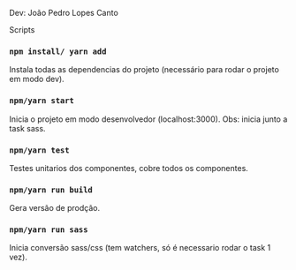 Dev: João Pedro Lopes Canto

Scripts

### `npm install/ yarn add`

Instala todas as dependencias do projeto (necessário para rodar o projeto em modo dev).

### `npm/yarn start`

Inicia o projeto em modo desenvolvedor (localhost:3000).
Obs: inicia junto a task sass.

### `npm/yarn test`

Testes unitarios dos componentes, cobre todos os componentes.

### `npm/yarn run build`

Gera versão de prodção.

### `npm/yarn run sass`

Inicia conversão sass/css (tem watchers, só é necessario rodar o task 1 vez).